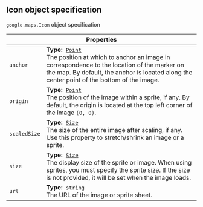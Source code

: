 <h2 id="Icon"> Icon object specification </h2><p>
<code><span itemprop="path">google.maps</span>.<span itemprop="name">Icon</span></code>
object specification
</p><div class="devsite-table-wrapper"><table class="properties responsive" summary="interface Icon - Properties">
<thead>
<tr><th colspan="2">Properties</th>
</tr></thead>
<tbody>
<tr>
<td><code><span>anchor</span></code></td>
<td><div><strong>Type:</strong>&nbsp; <code><a href="https://github.com/amenadiel/google-maps-documentation/blob/master/docs/Point.md">Point</a></code></div>
<div class="desc">The position at which to anchor an image in correspondence to the location of the marker on the map. By default, the anchor is located along the center point of the bottom of the image.</div></td>
</tr>
<tr>
<td><code><span>origin</span></code></td>
<td><div><strong>Type:</strong>&nbsp; <code><a href="https://github.com/amenadiel/google-maps-documentation/blob/master/docs/Point.md">Point</a></code></div>
<div class="desc">The position of the image within a sprite, if any. By default, the origin is located at the top left corner of the image <code>(0, 0)</code>.</div></td>
</tr>
<tr>
<td><code><span>scaledSize</span></code></td>
<td><div><strong>Type:</strong>&nbsp; <code><a href="https://github.com/amenadiel/google-maps-documentation/blob/master/docs/Size.md">Size</a></code></div>
<div class="desc">The size of the entire image after scaling, if any. Use this property to stretch/shrink an image or a sprite.</div></td>
</tr>
<tr>
<td><code><span>size</span></code></td>
<td><div><strong>Type:</strong>&nbsp; <code><a href="https://github.com/amenadiel/google-maps-documentation/blob/master/docs/Size.md">Size</a></code></div>
<div class="desc">The display size of the sprite or image. When using sprites, you must specify the sprite size. If the size is not provided, it will be set when the image loads.</div></td>
</tr>
<tr>
<td><code><span>url</span></code></td>
<td><div><strong>Type:</strong>&nbsp; <code>string</code></div>
<div class="desc">The URL of the image or sprite sheet.</div></td>
</tr>
</tbody>
</table></div>